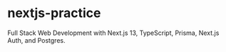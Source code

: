 ﻿# nextjs-practice
Full Stack Web Development with Next.js 13, TypeScript, Prisma, Next.js Auth, and Postgres.
